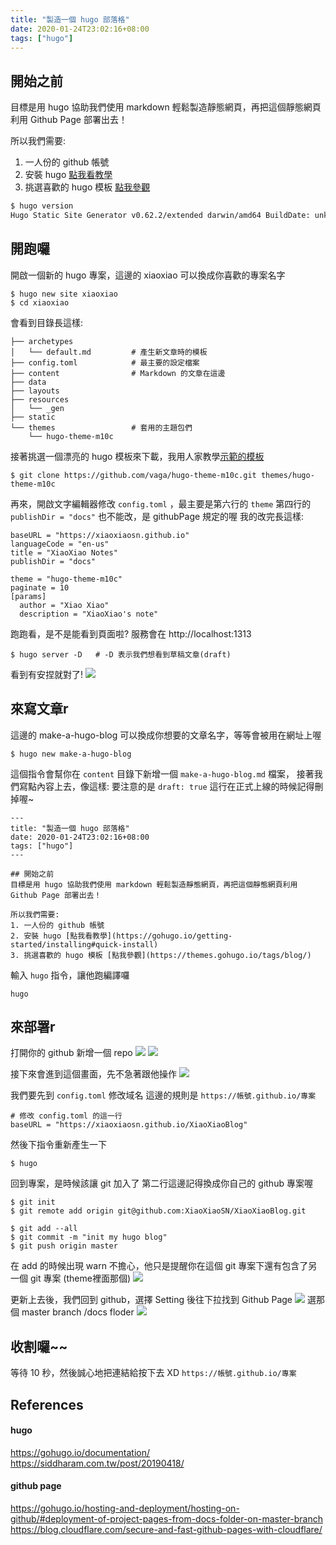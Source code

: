```yaml
---
title: "製造一個 hugo 部落格"
date: 2020-01-24T23:02:16+08:00
tags: ["hugo"]
---
```


## 開始之前

目標是用 hugo 協助我們使用 markdown 輕鬆製造靜態網頁，再把這個靜態網頁利用 Github Page 部署出去！

所以我們需要:
1. 一人份的 github 帳號
2. 安裝 hugo [點我看教學](https://gohugo.io/getting-started/installing#quick-install)
3. 挑選喜歡的 hugo 模板 [點我參觀](https://themes.gohugo.io/tags/blog/)

```bash
$ hugo version
Hugo Static Site Generator v0.62.2/extended darwin/amd64 BuildDate: unknown
```

## 開跑囉

開啟一個新的 hugo 專案，這邊的 xiaoxiao 可以換成你喜歡的專案名字
```
$ hugo new site xiaoxiao
$ cd xiaoxiao
```

會看到目錄長這樣:
``` 
├── archetypes
│   └── default.md         # 產生新文章時的模板
├── config.toml            # 最主要的設定檔案
├── content                # Markdown 的文章在這邊
├── data
├── layouts
├── resources
│   └── _gen
├── static
└── themes                 # 套用的主題包們
    └── hugo-theme-m10c
```

接著挑選一個漂亮的 hugo 模板來下載，我用人家教學[示範的模板](https://themes.gohugo.io/hugo-theme-m10c/)
```
$ git clone https://github.com/vaga/hugo-theme-m10c.git themes/hugo-theme-m10c
```

再來，開啟文字編輯器修改 `config.toml` ，最主要是第六行的 `theme` 
第四行的 `publishDir = "docs"` 也不能改，是 githubPage 規定的喔
我的改完長這樣:
```toml=
baseURL = "https://xiaoxiaosn.github.io"
languageCode = "en-us"
title = "XiaoXiao Notes"
publishDir = "docs"

theme = "hugo-theme-m10c"
paginate = 10
[params]
  author = "Xiao Xiao"
  description = "XiaoXiao's note"
```

跑跑看，是不是能看到頁面啦? 服務會在 http://localhost:1313
```
$ hugo server -D   # -D 表示我們想看到草稿文章(draft)
```

看到有安捏就對了!
![](https://i.imgur.com/aHQCWn7.png)


## 來寫文章r

這邊的 make-a-hugo-blog 可以換成你想要的文章名字，等等會被用在網址上喔
```
$ hugo new make-a-hugo-blog
```

這個指令會幫你在 `content` 目錄下新增一個 `make-a-hugo-blog.md` 檔案，
接著我們寫點內容上去，像這樣:
要注意的是 `draft: true` 這行在正式上線的時候記得刪掉喔~
```
---
title: "製造一個 hugo 部落格"
date: 2020-01-24T23:02:16+08:00
tags: ["hugo"]
---

## 開始之前
目標是用 hugo 協助我們使用 markdown 輕鬆製造靜態網頁，再把這個靜態網頁利用 Github Page 部署出去！

所以我們需要:
1. 一人份的 github 帳號
2. 安裝 hugo [點我看教學](https://gohugo.io/getting-started/installing#quick-install)
3. 挑選喜歡的 hugo 模板 [點我參觀](https://themes.gohugo.io/tags/blog/)
```

輸入 `hugo` 指令，讓他跑編譯囉
```
hugo
```

## 來部署r

打開你的 github 新增一個 repo 
![](https://i.imgur.com/eZalJYom.png)
![](https://i.imgur.com/dDxBq4s.png)

接下來會進到這個畫面，先不急著跟他操作
![](https://i.imgur.com/psPPTwb.png)


我們要先到 `config.toml` 修改域名
這邊的規則是 `https://帳號.github.io/專案`
```toml=
# 修改 config.toml 的這一行
baseURL = "https://xiaoxiaosn.github.io/XiaoXiaoBlog"
```

然後下指令重新產生一下
```
$ hugo
```

回到專案，是時候該讓 git 加入了
第二行這邊記得換成你自己的 github 專案喔
```
$ git init
$ git remote add origin git@github.com:XiaoXiaoSN/XiaoXiaoBlog.git
```

```
$ git add --all 
$ git commit -m "init my hugo blog"
$ git push origin master
```
在 add 的時候出現 warn 不擔心，他只是提醒你在這個 git 專案下還有包含了另一個 git 專案 (theme裡面那個)
![](https://i.imgur.com/zIZreex.png)


更新上去後，我們回到 github，選擇 Setting 後往下拉找到 Github Page
![](https://i.imgur.com/kqawzJ9.png)
選那個 master branch /docs floder
![](https://i.imgur.com/baEgG5z.png)


## 收割囉~~
等待 10 秒，然後誠心地把連結給按下去 XD
`https://帳號.github.io/專案`


## References
#### hugo
https://gohugo.io/documentation/
https://siddharam.com.tw/post/20190418/
#### github page
https://gohugo.io/hosting-and-deployment/hosting-on-github/#deployment-of-project-pages-from-docs-folder-on-master-branch
https://blog.cloudflare.com/secure-and-fast-github-pages-with-cloudflare/